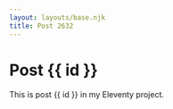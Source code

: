 ```yaml
---
layout: layouts/base.njk
title: Post 2632
---
```


# Post {{ id }}

This is post {{ id }} in my Eleventy project.
